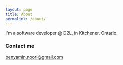 ```yaml
---
layout: page
title: About
permalink: /about/
---
```


I'm a software developer @ D2L, in Kitchener, Ontario.

### Contact me

[benyamin.noori@gmail.com](mailto:benyamin.noori@gmail.com)